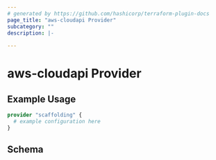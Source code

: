 ```yaml
---
# generated by https://github.com/hashicorp/terraform-plugin-docs
page_title: "aws-cloudapi Provider"
subcategory: ""
description: |-
  
---
```


# aws-cloudapi Provider



## Example Usage

```terraform
provider "scaffolding" {
  # example configuration here
}
```

<!-- schema generated by tfplugindocs -->
## Schema
